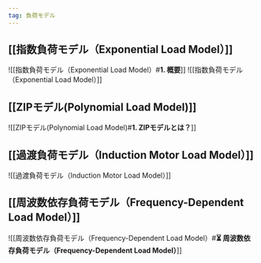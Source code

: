 ```yaml
---
tag: 負荷モデル
---
```


## [[指数負荷モデル（Exponential Load Model）]]
![[指数負荷モデル（Exponential Load Model）#**1. 概要**]]
![[指数負荷モデル（Exponential Load Model）]]

## [[ZIPモデル(Polynomial Load Model)]]
![[ZIPモデル(Polynomial Load Model)#**1. ZIPモデルとは？**]]


## [[過渡負荷モデル（Induction Motor Load Model）]]
![[過渡負荷モデル（Induction Motor Load Model）]]

## [[周波数依存負荷モデル（Frequency-Dependent Load Model）]]
![[周波数依存負荷モデル（Frequency-Dependent Load Model）#**⏳ 周波数依存負荷モデル（Frequency-Dependent Load Model）**]]